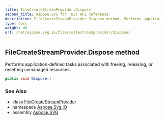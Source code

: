 ```yaml
---
title: FileCreateStreamProvider.Dispose
second_title: Aspose.SVG for .NET API Reference
description: FileCreateStreamProvider Dispose method. Performs application-defined tasks associated with freeing releasing or resetting unmanaged resources
type: docs
weight: 40
url: /net/aspose.svg.io/filecreatestreamprovider/dispose/
---
```

## FileCreateStreamProvider.Dispose method

Performs application-defined tasks associated with freeing, releasing, or resetting unmanaged resources.

```csharp
public void Dispose()
```

### See Also

* class [FileCreateStreamProvider](../)
* namespace [Aspose.Svg.IO](../../../aspose.svg.io/)
* assembly [Aspose.SVG](../../../)
